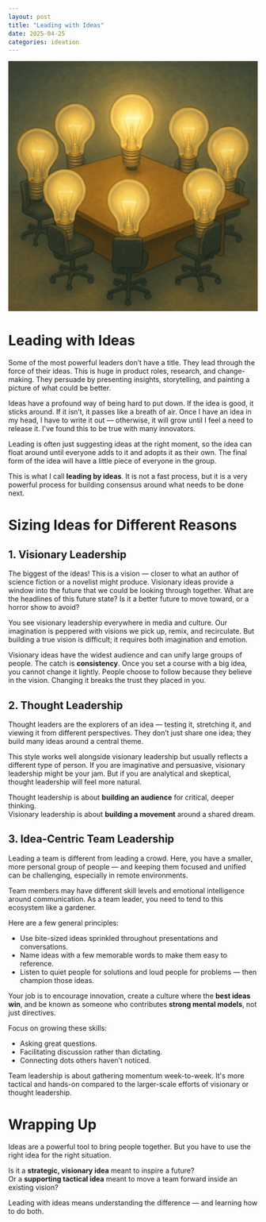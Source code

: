 ```yaml
---
layout: post
title: "Leading with Ideas"
date: 2025-04-25
categories: ideation
---
```

![Digital Twin](/assets/images/ideation/lightbulbs_around_a_table.png)

# Leading with Ideas

Some of the most powerful leaders don’t have a title. They lead through the force of their ideas. This is huge in product roles, research, and change-making. They persuade by presenting insights, storytelling, and painting a picture of what could be better.

Ideas have a profound way of being hard to put down. If the idea is good, it sticks around. If it isn’t, it passes like a breath of air. Once I have an idea in my head, I have to write it out — otherwise, it will grow until I feel a need to release it. I've found this to be true with many innovators.

Leading is often just suggesting ideas at the right moment, so the idea can float around until everyone adds to it and adopts it as their own. The final form of the idea will have a little piece of everyone in the group.

This is what I call **leading by ideas**. It is not a fast process, but it is a very powerful process for building consensus around what needs to be done next.

# Sizing Ideas for Different Reasons

## 1. Visionary Leadership

The biggest of the ideas! This is a vision — closer to what an author of science fiction or a novelist might produce. Visionary ideas provide a window into the future that we could be looking through together. What are the headlines of this future state? Is it a better future to move toward, or a horror show to avoid?

You see visionary leadership everywhere in media and culture. Our imagination is peppered with visions we pick up, remix, and recirculate. But building a true vision is difficult; it requires both imagination and emotion.

Visionary ideas have the widest audience and can unify large groups of people. The catch is **consistency**. Once you set a course with a big idea, you cannot change it lightly. People choose to follow because they believe in the vision. Changing it breaks the trust they placed in you.

## 2. Thought Leadership

Thought leaders are the explorers of an idea — testing it, stretching it, and viewing it from different perspectives. They don’t just share one idea; they build many ideas around a central theme.

This style works well alongside visionary leadership but usually reflects a different type of person. If you are imaginative and persuasive, visionary leadership might be your jam. But if you are analytical and skeptical, thought leadership will feel more natural.

Thought leadership is about **building an audience** for critical, deeper thinking.  
Visionary leadership is about **building a movement** around a shared dream.

## 3. Idea-Centric Team Leadership

Leading a team is different from leading a crowd. Here, you have a smaller, more personal group of people — and keeping them focused and unified can be challenging, especially in remote environments.

Team members may have different skill levels and emotional intelligence around communication. As a team leader, you need to tend to this ecosystem like a gardener.

Here are a few general principles:

- Use bite-sized ideas sprinkled throughout presentations and conversations.
- Name ideas with a few memorable words to make them easy to reference.
- Listen to quiet people for solutions and loud people for problems — then champion those ideas.

Your job is to encourage innovation, create a culture where the **best ideas win**, and be known as someone who contributes **strong mental models**, not just directives.

Focus on growing these skills:
- Asking great questions.
- Facilitating discussion rather than dictating.
- Connecting dots others haven’t noticed.

Team leadership is about gathering momentum week-to-week. It's more tactical and hands-on compared to the larger-scale efforts of visionary or thought leadership.

# Wrapping Up

Ideas are a powerful tool to bring people together. But you have to use the right idea for the right situation.

Is it a **strategic, visionary idea** meant to inspire a future?  
Or a **supporting tactical idea** meant to move a team forward inside an existing vision?

Leading with ideas means understanding the difference — and learning how to do both.
